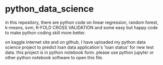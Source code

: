 # python_data_science
in this repository, there are python code on linear regression, random forest, k-means, svm, K-FOLD CROSS VALIDATION and some easy but happy code to make python coding skill more better. 

on kaggle internet site and on github, I have uploaded my python data science project to predict loan data application's 'loan status' for new test data. this project is in python notebook form. please use python jupyter or other python notebook software to open this file. 
